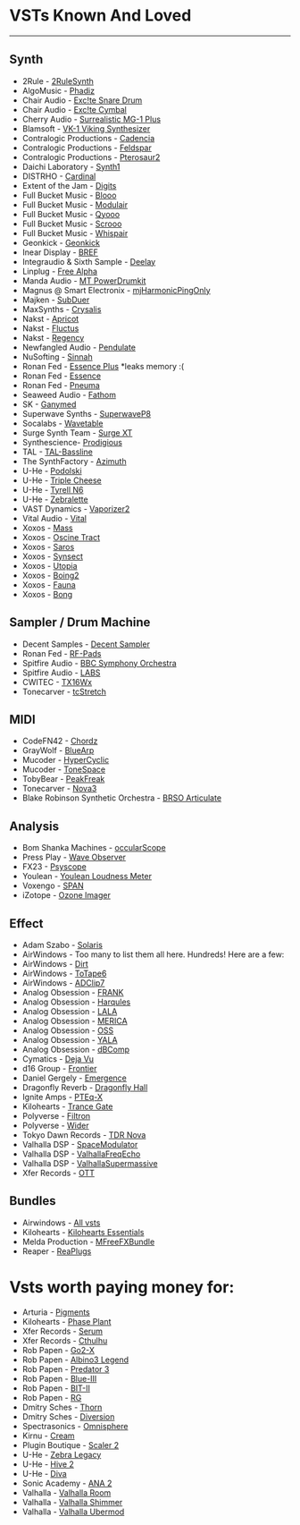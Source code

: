 # VSTs Known And Loved
---


## Synth

* 2Rule - [2RuleSynth](https://akyuz5.wixsite.com/mysite/2rulesynth)
* AlgoMusic - [Phadiz](https://plugins4free.com/plugin/431/)
* Chair Audio - [Exc!te Snare Drum](https://www.chair.audio/product/excite_snare_drum/)
* Chair Audio - [Exc!te Cymbal](https://www.chair.audio/product/excte-cymbal/)
* Cherry Audio - [Surrealistic MG-1 Plus](https://cherryaudio.com/products/surrealistic-mg-1-plus)
* Blamsoft - [VK-1 Viking Synthesizer](https://blamsoft.com/vst/vk-1-viking-synthesizer/)
* Contralogic Productions - [Cadencia](https://www.contralogic.com/vst-plugins/cadencia/)
* Contralogic Productions - [Feldspar](https://www.contralogic.com/vst-plugins/feldspar/)
* Contralogic Productions - [Pterosaur2](https://www.contralogic.com/vst-plugins/pterosaur/)
* Daichi Laboratory - [Synth1](https://daichilab.sakura.ne.jp/softsynth/index.html)
* DISTRHO - [Cardinal](https://cardinal.kx.studio)
* Extent of the Jam - [Digits](http://www.extentofthejam.com)
* Full Bucket Music - [Blooo](http://music.fullbucket.de/blooo.html)
* Full Bucket Music - [Modulair](http://music.fullbucket.de/modulair.html)
* Full Bucket Music - [Qyooo](http://music.fullbucket.de/qyooo.html)
* Full Bucket Music - [Scrooo](http://music.fullbucket.de/scrooo.html)
* Full Bucket Music - [Whispair](http://music.fullbucket.de/whispair.html)
* Geonkick - [Geonkick](https://geonkick.org)
* Inear Display - [BREF](https://www.ineardisplay.com/plugins/bref/)
* Integraudio & Sixth Sample - [Deelay](https://sixthsample.com/deelay/)
* Linplug - [Free Alpha](https://plugins4free.com/plugin/2290/)
* Manda Audio - [MT PowerDrumkit](https://www.powerdrumkit.com/)
* Magnus @ Smart Electronix - [mjHarmonicPingOnly](http://www.dontcrack.com/freeware/downloads.php/id/3316/software/MjHarmonicPingOnly/)
* Majken - [SubDuer](https://plugins4free.com/plugin/428/)
* MaxSynths - [Crysalis](https://plugins4free.com/plugin/2378/)
* Nakst - [Apricot](https://nakst.gitlab.io/apricot/)
* Nakst - [Fluctus](https://nakst.gitlab.io/fluctus/)
* Nakst - [Regency](https://nakst.gitlab.io/regency/)
* Newfangled Audio - [Pendulate](https://www.eventideaudio.com/plug-ins/pendulate/)
* NuSofting - [Sinnah](https://nusofting.com/plugins/sinnah)
* Ronan Fed - [Essence Plus](https://plugins4free.com/plugin/3912/) *leaks memory :(
* Ronan Fed - [Essence](https://plugins4free.com/plugin/3811/)
* Ronan Fed - [Pneuma](https://plugins4free.com/plugin/3807/)
* Seaweed Audio - [Fathom](https://www.fathomsynth.com)
* SK - [Ganymed](https://plugins4free.com/plugin/250/)
* Superwave Synths - [SuperwaveP8](https://plugins4free.com/plugin/244/)
* Socalabs - [Wavetable](https://socalabs.com/synths/wavetable/)
* Surge Synth Team - [Surge XT](https://surge-synthesizer.github.io)
* Synthescience- [Prodigious](https://plugins4free.com/plugin/1328/)
* TAL - [TAL-Bassline](https://tal-software.com/products/tal-bassline)
* The SynthFactory - [Azimuth](https://thesynthfactory.com/azimuth/)
* U-He - [Podolski](https://u-he.com/products/podolski/)
* U-He - [Triple Cheese](https://u-he.com/products/triplecheese/)
* U-He - [Tyrell N6](https://u-he.com/products/tyrelln6/)
* U-He - [Zebralette](https://u-he.com/products/zebralette/)
* VAST Dynamics - [Vaporizer2](https://www.vast-dynamics.com/?q=Vaporizer2)
* Vital Audio - [Vital](https://vital.audio)
* Xoxos - [Mass](https://plugins4free.com/plugin/1265/)
* Xoxos - [Oscine Tract](https://plugins4free.com/plugin/1251/)
* Xoxos - [Saros](https://plugins4free.com/plugin/179/)
* Xoxos - [Synsect](https://plugins4free.com/plugin/321/)
* Xoxos - [Utopia](https://plugins4free.com/plugin/180/)
* Xoxos - [Boing2](https://plugins4free.com/plugin/317/)
* Xoxos - [Fauna](https://plugins4free.com/plugin/1248/)
* Xoxos - [Bong](https://plugins4free.com/plugin/3015/)

## Sampler / Drum Machine

* Decent Samples - [Decent Sampler](https://www.decentsamples.com/product/decent-sampler-plugin/)
* Ronan Fed - [RF-Pads](https://plugins4free.com/plugin/3894/)
* Spitfire Audio - [BBC Symphony Orchestra](https://www.spitfireaudio.com/bbc-symphony-orchestra-discover)
* Spitfire Audio - [LABS](https://labs.spitfireaudio.com/)
* CWITEC - [TX16Wx](https://www.tx16wx.com)
* Tonecarver - [tcStretch](https://tonecarver.wordpress.com/tcstretch/)

## MIDI

* CodeFN42 - [Chordz](https://codefn42.com/chordz/index.html)
* GrayWolf - [BlueArp](https://omg-instruments.com/wp/?page_id=46)
* Mucoder - [HyperCyclic](https://www.mucoder.net/en/hypercyclic)
* Mucoder - [ToneSpace](https://www.mucoder.net/en/tonespace/)
* TobyBear - [PeakFreak](https://plugins4free.com/plugin/1565/)
* Tonecarver - [Nova3](https://tonecarver.wordpress.com/nova3-generative-sequencer-vst/)
* Blake Robinson Synthetic Orchestra - [BRSO Articulate](http://www.syntheticorchestra.com/tools/articulate/)

## Analysis

* Bom Shanka Machines - [occularScope](https://bomshankamachin.es/plugins/occularScope)
* Press Play - [Wave Observer](https://pressplay-music.com/wave-observer/)
* FX23 - [Psyscope](https://fx23.net/psyscope/)
* Youlean - [Youlean Loudness Meter](https://youlean.co/youlean-loudness-meter/)
* Voxengo - [SPAN](https://www.voxengo.com/product/span/)
* iZotope - [Ozone Imager](https://www.izotope.com/en/products/ozone-imager.html)


## Effect

* Adam Szabo - [Solaris](https://www.adamszabo.com/vstplugins/solaris/)
* AirWindows - Too many to list them all here. Hundreds! Here are a few:
* AirWindows - [Dirt](https://www.airwindows.com/dirt/)
* AirWindows - [ToTape6](https://www.airwindows.com/totape6/)
* AirWindows - [ADClip7](https://www.airwindows.com/adclip-7/)
* Analog Obsession - [FRANK](https://www.patreon.com/posts/f-bundle-83415951)
* Analog Obsession - [Harqules](https://www.patreon.com/posts/34306427)
* Analog Obsession - [LALA](https://www.patreon.com/posts/lala-36128829)
* Analog Obsession - [MERICA](https://www.patreon.com/posts/55358141)
* Analog Obsession - [OSS](https://www.patreon.com/posts/oss-34292591)
* Analog Obsession - [YALA](https://www.patreon.com/posts/yala-34323384)
* Analog Obsession - [dBComp](https://www.patreon.com/posts/dbcomp-56933944)
* Cymatics - [Deja Vu](https://cymatics.fm/products/deja-vu-plugin)
* d16 Group - [Frontier](https://d16.pl/frontier)
* Daniel Gergely - [Emergence](https://daniel-gergely.itch.io/emergence)
* Dragonfly Reverb - [Dragonfly Hall](https://michaelwillis.github.io/dragonfly-reverb/)
* Ignite Amps - [PTEq-X](https://www.igniteamps.com/#pteq-x)
* Kilohearts - [Trance Gate](https://kilohearts.com/products/trance_gate)
* Polyverse - [Filtron](https://polyversemusic.com/products/filtron/)
* Polyverse - [Wider](https://polyversemusic.com/products/wider/)
* Tokyo Dawn Records - [TDR Nova](https://www.tokyodawn.net/tdr-nova/)
* Valhalla DSP - [SpaceModulator](https://valhalladsp.com/shop/modulation/valhalla-space-modulator/)
* Valhalla DSP - [ValhallaFreqEcho](https://valhalladsp.com/shop/delay/valhalla-freq-echo/)
* Valhalla DSP - [ValhallaSupermassive](https://valhalladsp.com/shop/reverb/valhalla-supermassive/)
* Xfer Records - [OTT](https://xferrecords.com/freeware)

## Bundles

* Airwindows - [All vsts](https://www.airwindows.com/vsts/)
* Kilohearts - [Kilohearts Essentials](https://kilohearts.com/products/kilohearts_essentials)
* Melda Production - [MFreeFXBundle](https://www.meldaproduction.com/MFreeFXBundle)
* Reaper - [ReaPlugs](https://www.reaper.fm/reaplugs/)


# Vsts worth paying money for:

* Arturia - [Pigments](https://www.arturia.com/products/software-instruments/pigments/overview)
* Kilohearts - [Phase Plant](https://kilohearts.com/products/phase_plant)
* Xfer Records - [Serum](https://xferrecords.com/products/serum)
* Xfer Records - [Cthulhu](https://xferrecords.com/products/cthulhu)
* Rob Papen - [Go2-X](https://www.robpapen.com/Go2-x.html)
* Rob Papen - [Albino3 Legend](https://www.robpapen.com/albino-3-legend.html)
* Rob Papen - [Predator 3](https://www.robpapen.com/Predator-3.html)
* Rob Papen - [Blue-III](https://www.robpapen.com/blue3.html)
* Rob Papen - [BIT-II](https://www.robpapen.com/bit2.html)
* Rob Papen - [RG](https://www.robpapen.com/rg.html)
* Dmitry Sches - [Thorn](https://dmitrysches.com/products/thorn)
* Dmitry Sches - [Diversion](https://dmitrysches.com/products/diversion)
* Spectrasonics - [Omnisphere](https://www.spectrasonics.net/products/omnisphere/)
* Kirnu - [Cream](https://www.kirnuarp.com/cream)
* Plugin Boutique - [Scaler 2](https://www.pluginboutique.com/products/6439-Scaler-2)
* U-He - [Zebra Legacy](https://u-he.com/products/zebra-legacy/)
* U-He - [Hive 2](https://u-he.com/products/hive/)
* U-He - [Diva](https://u-he.com/products/diva/)
* Sonic Academy - [ANA 2](https://www.sonicacademy.com/products/ana-2)
* Valhalla - [Valhalla Room](https://valhalladsp.com/shop/reverb/valhalla-room/)
* Valhalla - [Valhalla Shimmer](https://valhalladsp.com/shop/reverb/valhalla-shimmer/)
* Valhalla - [Valhalla Ubermod](https://valhalladsp.com/shop/delay/valhalla-uber-mod/)

